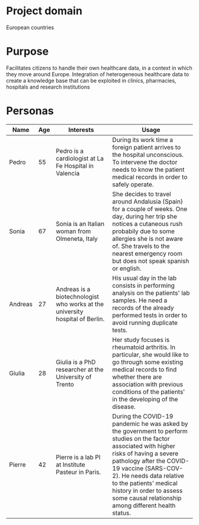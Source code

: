 # Project domain
European countries
# Purpose
Facilitates citizens to handle their own healthcare data, in a context in which they move around Europe. Integration of heterogeneous healthcare data to create a knowledge base that can be exploited in clinics, pharmacies, hospitals and research institutions


# Personas
|Name|Age|Interests|Usage|
|---|---|------|------|
|Pedro|55|Pedro is a cardiologist at La Fe Hospital in Valencia| During its work time a foreign patient arrives to the hospital unconscious. To intervene the doctor needs to know the patient medical records in order to safely operate.|
|Sonia|67|Sonia is an Italian woman from Olmeneta, Italy| She decides to travel around Andalusia (Spain) for a couple of weeks. One day, during her trip she notices a cutaneous rush probabily due to some allergies she is not aware of. She travels to the nearest emergency room but does not speak spanish or english.|	
|Andreas|27|Andreas is a biotechnologist who works at the university hospital of Berlin.| His usual day in the lab consists in performing analysis on the patients' lab samples. He need a records of the already performed tests in order to avoid running duplicate tests.|
|Giulia|28|Giulia is a PhD researcher at the University of Trento| Her study focuses is rheumatoid arthritis. In particular, she would like to go through some existing medical records to find whether there are association with previous conditions of the patients' in the developing of the disease.|		
|Pierre|42|Pierre is a lab PI at Institute Pasteur in Paris.| During the COVID-19 pandemic he was asked by the government to perform studies on the factor associated with higher risks of having a severe pathology after the COVID-19 vaccine (SARS-COV-2). He needs data relative to the patients' medical history in order to assess some causal relationship among different health status.|
		
